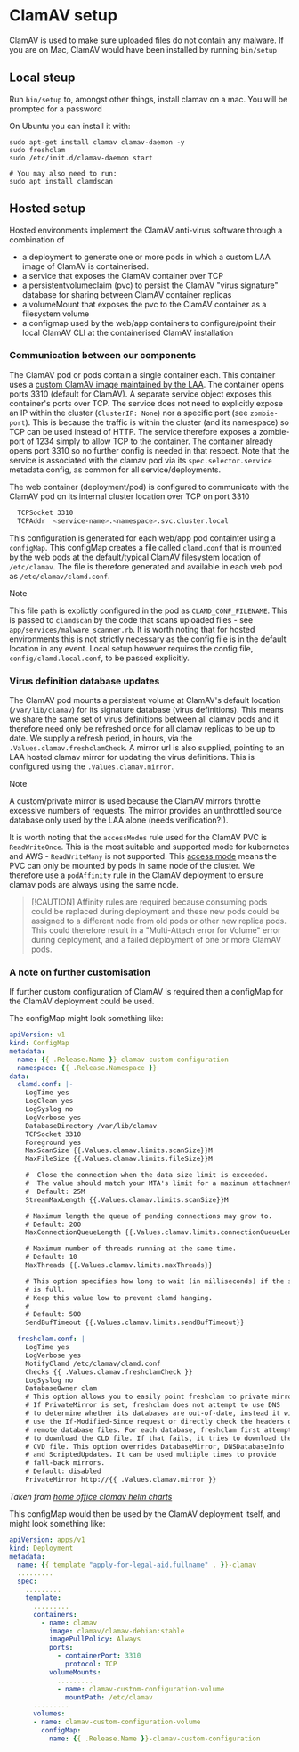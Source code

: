 # ClamAV setup

ClamAV is used to make sure uploaded files do not contain any malware.
If you are on Mac, ClamAV would have been installed by running `bin/setup`

## Local steup

Run `bin/setup` to, amongst other things, install clamav on a mac. You will be prompted for a password

On Ubuntu you can install it with:
```
sudo apt-get install clamav clamav-daemon -y
sudo freshclam
sudo /etc/init.d/clamav-daemon start

# You may also need to run:
sudo apt install clamdscan
```

## Hosted setup

Hosted environments implement the ClamAV anti-virus software through a combination of

- a deployment to generate one or more pods in which a custom LAA image of ClamAV is containerised.
- a service that exposes the ClamAV container over TCP
- a persistentvolumeclaim (pvc) to persist the ClamAV "virus signature" database for sharing between ClamAV container replicas
- a volumeMount that exposes the pvc to the ClamAV container as a filesystem volume
- a configmap used by the web/app containers to configure/point their local ClamAV CLI at the containerised ClamAV installation

### Communication between our components
The ClamAV pod or pods contain a single container each. This container uses a [custom ClamAV image maintained by the LAA](https://github.com/ministryofjustice/clamav-docker/pkgs/container/clamav-docker%2Flaa-clamav). The container opens ports 3310 (default for ClamAV). A separate service object exposes this container's ports over TCP. The service does not need to explicitly expose an IP within the cluster (`ClusterIP: None`) nor a specific port (see `zombie-port`). This is because the traffic is within the cluster (and its namespace) so TCP can be used instead of HTTP. The service therefore exposes a zombie-port of 1234 simply to allow TCP to the container. The container already opens port 3310 so no further config is needed in that respect. Note that the service is associated with the clamav pod via its `spec.selector.service` metadata config, as common for all service/deployments.

The web container (deployment/pod) is configured to communicate with the ClamAV pod on its internal cluster location over TCP on port 3310

```sh
  TCPSocket 3310
  TCPAddr  <service-name>.<namespace>.svc.cluster.local
```

This configuration is generated for each web/app pod containter using a `configMap`. This configMap creates a file called `clamd.conf` that is mounted by the web pods at the default/typical ClamAV filesystem location of `/etc/clamav`. The file is therefore generated and available in each web pod as `/etc/clamav/clamd.conf`.

> [!NOTE]
> This file path is explictly configured in the pod as `CLAMD_CONF_FILENAME`. This is passed to `clamdscan` by the code that scans uploaded files - see `app/services/malware_scanner.rb`. It is worth noting that for hosted environments this is not strictly necessary as the config file is in the default location in any event. Local setup however requires the config file, `config/clamd.local.conf`, to be passed explicitly.

### Virus definition database updates
The ClamAV pod mounts a persistent volume at ClamAV's default location (`/var/lib/clamav`) for its signature database (virus definitions). This means we share the same set of virus definitions between all clamav pods and it therefore need only be refreshed once for all clamav replicas to be up to date. We supply a refresh period, in hours, via the `.Values.clamav.freshclamCheck`. A mirror url is also supplied, pointing to an LAA hosted clamav mirror for updating the virus definitions. This is configured using the `.Values.clamav.mirror`.

> [!NOTE]
> A custom/private mirror is used because the ClamAV mirrors throttle excessive numbers of requests. The mirror provides an unthrottled source database only used by the LAA alone (needs verification?!).

It is worth noting that the `accessModes` rule used for the ClamAV PVC is `ReadWriteOnce`. This is the most suitable and supported mode for kubernetes and AWS - `ReadWriteMany` is not supported. This [access mode](https://kubernetes.io/docs/concepts/storage/persistent-volumes/#access-modes) means the PVC can only be mounted by pods in same node of the cluster. We therefore use a `podAffinity` rule in the ClamAV deployment to ensure clamav pods are always using the same node.

> [!CAUTION] Affinity rules are required because consuming pods could be replaced during deployment and these new pods could be assigned to a different node from
> old pods or other new replica pods. This could therefore result in a "Multi-Attach error for Volume" error during deployment, and a failed deployment of one or more ClamAV pods.


### A note on further customisation
If further custom configuration of ClamAV is required then a configMap for the ClamAV deployment could be used.

The configMap might look something like:



```yaml
apiVersion: v1
kind: ConfigMap
metadata:
  name: {{ .Release.Name }}-clamav-custom-configuration
  namespace: {{ .Release.Namespace }}
data:
  clamd.conf: |-
    LogTime yes
    LogClean yes
    LogSyslog no
    LogVerbose yes
    DatabaseDirectory /var/lib/clamav
    TCPSocket 3310
    Foreground yes
    MaxScanSize {{.Values.clamav.limits.scanSize}}M
    MaxFileSize {{.Values.clamav.limits.fileSize}}M

    #  Close the connection when the data size limit is exceeded.
    #  The value should match your MTA's limit for a maximum attachment size.
    #  Default: 25M
    StreamMaxLength {{.Values.clamav.limits.scanSize}}M

    # Maximum length the queue of pending connections may grow to.
    # Default: 200
    MaxConnectionQueueLength {{.Values.clamav.limits.connectionQueueLength}}

    # Maximum number of threads running at the same time.
    # Default: 10
    MaxThreads {{.Values.clamav.limits.maxThreads}}

    # This option specifies how long to wait (in milliseconds) if the send buffer
    # is full.
    # Keep this value low to prevent clamd hanging.
    #
    # Default: 500
    SendBufTimeout {{.Values.clamav.limits.sendBufTimeout}}

  freshclam.conf: |
    LogTime yes
    LogVerbose yes
    NotifyClamd /etc/clamav/clamd.conf
    Checks {{ .Values.clamav.freshclamCheck }}
    LogSyslog no
    DatabaseOwner clam
    # This option allows you to easily point freshclam to private mirrors.
    # If PrivateMirror is set, freshclam does not attempt to use DNS
    # to determine whether its databases are out-of-date, instead it will
    # use the If-Modified-Since request or directly check the headers of the
    # remote database files. For each database, freshclam first attempts
    # to download the CLD file. If that fails, it tries to download the
    # CVD file. This option overrides DatabaseMirror, DNSDatabaseInfo
    # and ScriptedUpdates. It can be used multiple times to provide
    # fall-back mirrors.
    # Default: disabled
    PrivateMirror http://{{ .Values.clamav.mirror }}
```
_Taken from [home office clamav helm charts](https://github.com/UKHomeOffice/clamav-http/blob/master/charts/clamav/templates/clamav-configmap.yaml)_


This configMap would then be used by the ClamAV deployment itself, and might look something like:


```yaml
apiVersion: apps/v1
kind: Deployment
metadata:
  name: {{ template "apply-for-legal-aid.fullname" . }}-clamav
  .........
  spec:
    .........
    template:
      .........
      containers:
        - name: clamav
          image: clamav/clamav-debian:stable
          imagePullPolicy: Always
          ports:
            - containerPort: 3310
              protocol: TCP
          volumeMounts:
            .........
            - name: clamav-custom-configuration-volume
              mountPath: /etc/clamav
      .........
      volumes:
      - name: clamav-custom-configuration-volume
        configMap:
          name: {{ .Release.Name }}-clamav-custom-configuration

```













